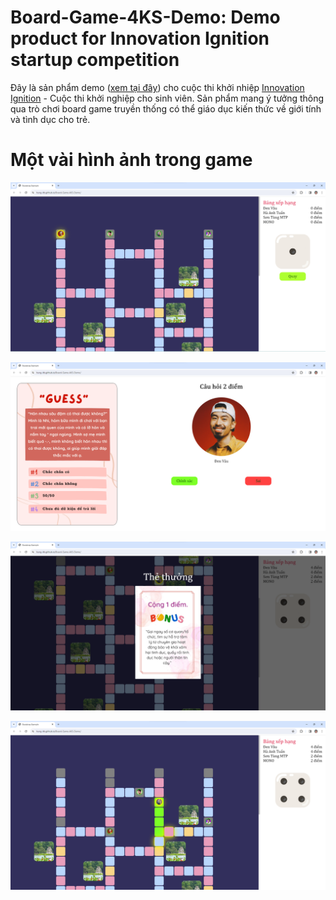 # Board-Game-4KS-Demo: Demo product for Innovation Ignition startup competition
Đây là sản phẩm demo ([xem tại đây](https://hung-itb.github.io/Board-Game-4KS-Demo/)) cho cuộc thi khởi nhiệp [Innovation Ignition](https://www.facebook.com/InnovationHSB) - Cuộc thi khởi nghiệp cho sinh viên. Sản phẩm mang ý tưởng thông qua trò chơi board game truyền thống có thể giáo dục kiến thức về giới tính và tình dục cho trẻ.

# Một vài hình ảnh trong game

<p align="center"><img src="./resources/README/screenshot-1.png" width="830"/></p>
<p align="center"><img src="./resources/README/screenshot-2.png" width="830"/></p>
<p align="center"><img src="./resources/README/screenshot-3.png" width="830"/></p>
<p align="center"><img src="./resources/README/screenshot-4.png" width="830"/></p>
